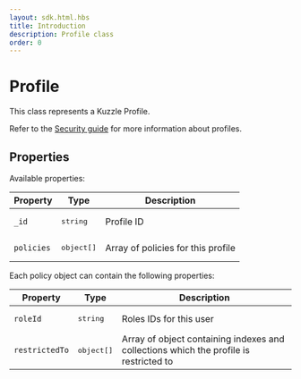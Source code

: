 ```yaml
---
layout: sdk.html.hbs
title: Introduction
description: Profile class
order: 0
---
```


# Profile

This class represents a Kuzzle Profile.

Refer to the [Security guide](/guide/1/essentials/security#defining-profiles-default) for more information about profiles.

## Properties

Available properties:

| Property   | Type                | Description                        |
| ---------- | ------------------- | ---------------------------------- |
| `_id`      | <pre>string</pre>   | Profile ID                         |
| `policies` | <pre>object[]</pre> | Array of policies for this profile |

Each policy object can contain the following properties:

| Property       | Type                | Description                                                                           |
| -------------- | ------------------- | ------------------------------------------------------------------------------------- |
| `roleId`       | <pre>string</pre>   | Roles IDs for this user                                                               |
| `restrictedTo` | <pre>object[]</pre> | Array of object containing indexes and collections which the profile is restricted to |
